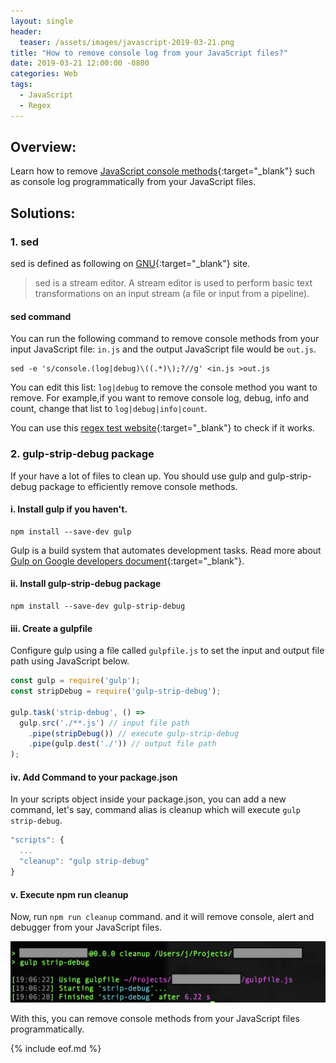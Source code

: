 ```yaml
---
layout: single
header:
  teaser: /assets/images/javascript-2019-03-21.png
title: "How to remove console log from your JavaScript files?"
date: 2019-03-21 12:00:00 -0800
categories: Web
tags:
  - JavaScript
  - Regex
---
```

## Overview:
Learn how to remove [JavaScript console methods](https://developer.mozilla.org/en-US/docs/Web/API/Console){:target="_blank"} such as console log programmatically from your JavaScript files.

## Solutions:
### 1. sed 
sed is defined as following on [GNU](https://www.gnu.org/software/sed/manual/sed.html){:target="_blank"} site.
> sed is a stream editor. A stream editor is used to perform basic text transformations on an input stream (a file or input from a pipeline).

#### sed command
You can run the following command to remove console methods from your input JavaScript file: `in.js` and the output JavaScript file would be `out.js`.

```
sed -e 's/console.(log|debug)\((.*)\);?//g' <in.js >out.js
```
You can edit this list: `log|debug` to remove the console method you want to remove. For example,if you want to remove console log, debug, info and count, change that list to `log|debug|info|count`.

You can use this [regex test website](https://regex101.com/r/kC7rXR/3){:target="_blank"} to check if it works.

### 2. gulp-strip-debug package
If your have a lot of files to clean up. You should use gulp and gulp-strip-debug package to efficiently remove console methods.

#### i. Install gulp if you haven't. 
```terminal
npm install --save-dev gulp
```
Gulp is a build system that automates development tasks. Read more about [Gulp on Google developers document](https://developers.google.com/web/ilt/pwa/introduction-to-gulp){:target="_blank"}.

#### ii. Install gulp-strip-debug package
```terminal
npm install --save-dev gulp-strip-debug
```

#### iii. Create a gulpfile
Configure gulp using a file called `gulpfile.js` to set the input and output file path using JavaScript below.

```javascript
const gulp = require('gulp');
const stripDebug = require('gulp-strip-debug');

gulp.task('strip-debug', () =>
  gulp.src('./**.js') // input file path
    .pipe(stripDebug()) // execute gulp-strip-debug
    .pipe(gulp.dest('./')) // output file path 
);
```

#### iv. Add Command to your package.json
In your scripts object inside your package.json, you can add a new command, let's say, command alias is cleanup which will execute `gulp strip-debug`.

```javascript
"scripts": {
  ...
  "cleanup": "gulp strip-debug"
}
```

#### v. Execute npm run cleanup
Now, run `npm run cleanup` command. and it will remove console, alert and debugger from your JavaScript files. 

![gulp-strip-debug execution](/assets/images/gulp-strip-debug-execution-2019-03-21.png)

With this, you can remove console methods from your JavaScript files programmatically. 

{% include eof.md %}